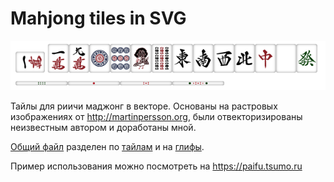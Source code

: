 # Mahjong tiles in SVG

![Example tiles](/img/example_tiles.png)

Тайлы для риичи маджонг в векторе.
Основаны на  растровых изображениях от http://martinpersson.org, были отвекторизированы неизвестным автором и доработаны мной.

[Общий файл](/img/tiles.svg) разделен по [тайлам](/simple_tiles) и на [глифы](/simple_images).

Пример использования можно посмотреть на https://paifu.tsumo.ru
